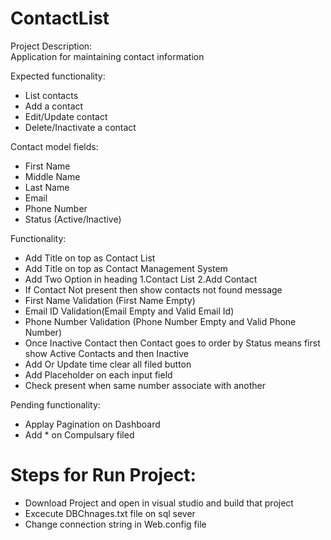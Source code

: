 # ContactList

Project Description:  
Application for maintaining contact information

Expected functionality:  
-	List contacts  
-	Add a contact  
-	Edit/Update contact  
-	Delete/Inactivate a contact 

Contact model fields:  
-	First Name  
-	Middle Name
-	Last Name
-	Email  
-	Phone Number  
-	Status (Active/Inactive)  

Functionality:
-	Add Title on top as Contact List 
-	Add Title on top as Contact Management System 
-	Add Two Option in heading 1.Contact List 2.Add Contact  
-	If Contact Not present then show contacts not found message 
-	First Name Validation (First Name Empty) 
-	Email ID Validation(Email Empty and Valid Email Id) 
-	Phone Number Validation (Phone Number Empty and Valid Phone Number) 
-	Once Inactive Contact then Contact goes to order by Status means first show Active Contacts and then Inactive 
-	Add Or Update time clear all filed button  
-	Add Placeholder on each input field 
-	Check present when same number associate with another 

Pending functionality:
-	Applay Pagination on Dashboard 
-	Add * on Compulsary filed 

# Steps for Run Project:
-	Download Project and open in visual studio and build that project 
-	Excecute DBChnages.txt file on sql sever 
-	Change connection string in Web.config file  
